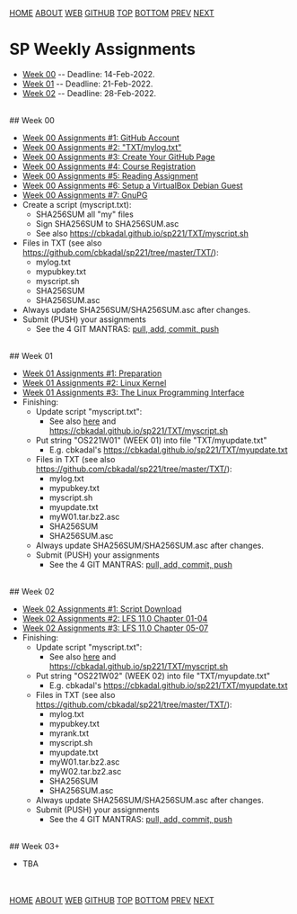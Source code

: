 ---
---
[HOME](index.md)
[ABOUT](README.md)
[WEB](https://osp4diss.vlsm.org/)
[GITHUB](https://github.com/os2xx/osp4diss/)
[TOP](#)
[BOTTOM](#endofpage)
[PREV](index.md)
[NEXT](index.md)

# SP Weekly Assignments

* [Week 00](#idx00) -- Deadline: 14-Feb-2022.
* [Week 01](#idx01) -- Deadline: 21-Feb-2022.
* [Week 02](#idx02) -- Deadline: 28-Feb-2022.

<br id="idx00">
## Week 00

* [Week 00 Assignments #1: GitHub Account](S00-01.md)
* [Week 00 Assignments #2: "TXT/mylog.txt"](S00-02.md)
* [Week 00 Assignments #3: Create Your GitHub Page](S00-03.md)
* [Week 00 Assignments #4: Course Registration](S00-04.md)
* [Week 00 Assignments #5: Reading Assignment](S00-05.md)
* [Week 00 Assignments #6: Setup a VirtualBox Debian Guest](S00-06.md)
* [Week 00 Assignments #7: GnuPG](S00-07.md)
* Create a script (myscript.txt):
  * SHA256SUM all "my" files
  * Sign SHA256SUM to SHA256SUM.asc
  * See also <https://cbkadal.github.io/sp221/TXT/myscript.sh>
* Files in TXT (see also <https://github.com/cbkadal/sp221/tree/master/TXT/>):
  * mylog.txt
  * mypubkey.txt
  * myscript.sh
  * SHA256SUM
  * SHA256SUM.asc
* Always update SHA256SUM/SHA256SUM.asc after changes.
* Submit (PUSH) your assignments
  * See the 4 GIT MANTRAS: [pull, add, commit, push](osp-119.html)
  
<br id="idx01">
## Week 01

* [Week 01 Assignments #1: Preparation](S01-01.md)
* [Week 01 Assignments #2: Linux Kernel](S01-02.md)
* [Week 01 Assignments #3: The Linux Programming Interface](S01-03.md)
* Finishing:
  * Update script "myscript.txt":
    * See also [here](S01-01.md) and <https://cbkadal.github.io/sp221/TXT/myscript.sh>
  * Put string "OS221W01" (WEEK 01) into file "TXT/myupdate.txt"
    * E.g. cbkadal's <https://cbkadal.github.io/sp221/TXT/myupdate.txt>
  * Files in TXT (see also <https://github.com/cbkadal/sp221/tree/master/TXT/>):
    * mylog.txt
    * mypubkey.txt
    * myscript.sh
    * myupdate.txt
    * myW01.tar.bz2.asc
    * SHA256SUM
    * SHA256SUM.asc
  * Always update SHA256SUM/SHA256SUM.asc after changes.
  * Submit (PUSH) your assignments
    * See the 4 GIT MANTRAS: [pull, add, commit, push](osp-119.html)

<br id="idx02">
## Week 02

* [Week 02 Assignments #1: Script Download](S02-01.md)
* [Week 02 Assignments #2: LFS 11.0 Chapter 01-04](S02-02.md)
* [Week 02 Assignments #3: LFS 11.0 Chapter 05-07](S02-03.md)
* Finishing:
  * Update script "myscript.txt":
    * See also [here](S01-01.md) and <https://cbkadal.github.io/sp221/TXT/myscript.sh>
  * Put string "OS221W02" (WEEK 02) into file "TXT/myupdate.txt"
    * E.g. cbkadal's <https://cbkadal.github.io/sp221/TXT/myupdate.txt>
  * Files in TXT (see also <https://github.com/cbkadal/sp221/tree/master/TXT/>):
    * mylog.txt
    * mypubkey.txt
    * myrank.txt
    * myscript.sh
    * myupdate.txt
    * myW01.tar.bz2.asc
    * myW02.tar.bz2.asc
    * SHA256SUM
    * SHA256SUM.asc
  * Always update SHA256SUM/SHA256SUM.asc after changes.
  * Submit (PUSH) your assignments
    * See the 4 GIT MANTRAS: [pull, add, commit, push](osp-119.html)

<br id="idx03">
## Week 03+

* TBA

<br id="endofpage"><br>
[HOME](index.md)
[ABOUT](README.md)
[WEB](https://osp4diss.vlsm.org/)
[GITHUB](https://github.com/os2xx/osp4diss)
[TOP](#)
[BOTTOM](#endofpage)
[PREV](index.md)
[NEXT](index.md)
<br>

